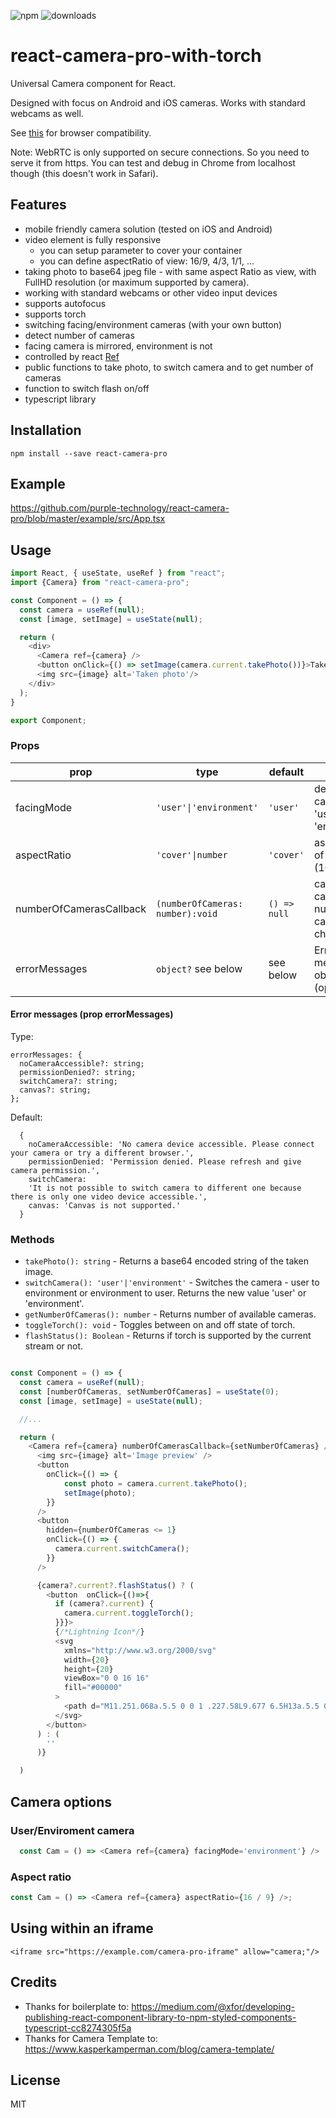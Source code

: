![npm][npm-badge]
![downloads][downloads-badge]

# react-camera-pro-with-torch

Universal Camera component for React.

Designed with focus on Android and iOS cameras.
Works with standard webcams as well.

See [this](http://caniuse.com/#feat=stream) for browser compatibility.

Note: WebRTC is only supported on secure connections. So you need to serve it from https. You can test and debug in Chrome from localhost though (this doesn't work in Safari).

## Features

- mobile friendly camera solution (tested on iOS and Android)
- video element is fully responsive
  - you can setup parameter to cover your container
  - you can define aspectRatio of view: 16/9, 4/3, 1/1, ...
- taking photo to base64 jpeg file - with same aspect Ratio as view, with FullHD resolution (or maximum supported by camera).
- working with standard webcams or other video input devices
- supports autofocus
- supports torch
- switching facing/environment cameras (with your own button)
- detect number of cameras
- facing camera is mirrored, environment is not
- controlled by react [Ref](https://reactjs.org/docs/refs-and-the-dom.html)
- public functions to take photo, to switch camera and to get number of cameras
- function to switch flash on/off
- typescript library

## Installation

```
npm install --save react-camera-pro
```

<!-- ## Demo -->

<!-- https://purple-technology.github.io/react-camera-pro/ -->

## Example

https://github.com/purple-technology/react-camera-pro/blob/master/example/src/App.tsx

## Usage

```javascript
import React, { useState, useRef } from "react";
import {Camera} from "react-camera-pro";

const Component = () => {
  const camera = useRef(null);
  const [image, setImage] = useState(null);

  return (
    <div>
      <Camera ref={camera} />
      <button onClick={() => setImage(camera.current.takePhoto())}>Take photo</button>
      <img src={image} alt='Taken photo'/>
    </div>
  );
}

export Component;
```

### Props

| prop                    | type                             | default      | notes                                          |
| ----------------------- | -------------------------------- | ------------ | ---------------------------------------------- |
| facingMode              | `'user'\|'environment'`          | `'user'`     | default camera - 'user' or 'environment'       |
| aspectRatio             | `'cover'\|number`                | `'cover'`    | aspect ratio of video (16/9, 4/3);             |
| numberOfCamerasCallback | `(numberOfCameras: number):void` | `() => null` | callback is called if number of cameras change |
| errorMessages           | `object?` see below              | see below    | Error messages object (optional)               |

#### Error messages (prop errorMessages)

Type:

```
errorMessages: {
  noCameraAccessible?: string;
  permissionDenied?: string;
  switchCamera?: string;
  canvas?: string;
};
```

Default:

```
  {
    noCameraAccessible: 'No camera device accessible. Please connect your camera or try a different browser.',
    permissionDenied: 'Permission denied. Please refresh and give camera permission.',
    switchCamera:
    'It is not possible to switch camera to different one because there is only one video device accessible.',
    canvas: 'Canvas is not supported.'
  }
```

### Methods

- `takePhoto(): string` - Returns a base64 encoded string of the taken image.
- `switchCamera(): 'user'|'environment'` - Switches the camera - user to environment or environment to user. Returns the new value 'user' or 'environment'.
- `getNumberOfCameras(): number` - Returns number of available cameras.
- `toggleTorch(): void` - Toggles between on and off state of torch.
- `flashStatus(): Boolean` - Returns if torch is supported by the current stream or not.

<!-- [See demo](https://purple-technology.github.io/react-camera-pro/) -->

<!-- [See example code](https://github.com/purple-technology/react-camera-pro/blob/8290b1319d7436c77403784fe845060f6c4ed3bd/example/src/App.tsx#L120) -->

```javascript

const Component = () => {
  const camera = useRef(null);
  const [numberOfCameras, setNumberOfCameras] = useState(0);
  const [image, setImage] = useState(null);

  //...

  return (
    <Camera ref={camera} numberOfCamerasCallback={setNumberOfCameras} />
      <img src={image} alt='Image preview' />
      <button
        onClick={() => {
            const photo = camera.current.takePhoto();
            setImage(photo);
        }}
      />
      <button
        hidden={numberOfCameras <= 1}
        onClick={() => {
          camera.current.switchCamera();
        }}
      />

      {camera?.current?.flashStatus() ? (
        <button  onClick={()=>{
          if (camera?.current) {
            camera.current.toggleTorch();
          }}}>
          {/*Lightning Icon*/}
          <svg
            xmlns="http://www.w3.org/2000/svg"
            width={20}
            height={20}
            viewBox="0 0 16 16"
            fill="#00000"
          >
            <path d="M11.251.068a.5.5 0 0 1 .227.58L9.677 6.5H13a.5.5 0 0 1 .364.843l-8 8.5a.5.5 0 0 1-.842-.49L6.323 9.5H3a.5.5 0 0 1-.364-.843l8-8.5a.5.5 0 0 1 .615-.09zM4.157 8.5H7a.5.5 0 0 1 .478.647L6.11 13.59l5.732-6.09H9a.5.5 0 0 1-.478-.647L9.89 2.41 4.157 8.5z" />
          </svg>
        </button>
      ) : (
        ''
      )}

  )
```

## Camera options

### User/Enviroment camera

```javascript
  const Cam = () => <Camera ref={camera} facingMode='environment'} />
```

### Aspect ratio

```javascript
const Cam = () => <Camera ref={camera} aspectRatio={16 / 9} />;
```

## Using within an iframe

```
<iframe src="https://example.com/camera-pro-iframe" allow="camera;"/>
```

## Credits

- Thanks for boilerplate to: https://medium.com/@xfor/developing-publishing-react-component-library-to-npm-styled-components-typescript-cc8274305f5a
- Thanks for Camera Template to: https://www.kasperkamperman.com/blog/camera-template/

## License

MIT

[downloads-badge]: https://img.shields.io/npm/dw/react-camera-pro.svg?style=flat-square
[npm-badge]: https://img.shields.io/npm/v/react-camera-pro
